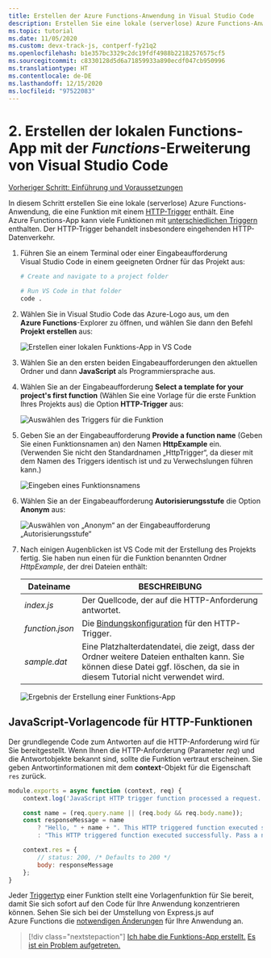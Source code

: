```yaml
---
title: Erstellen der Azure Functions-Anwendung in Visual Studio Code
description: Erstellen Sie eine lokale (serverlose) Azure Functions-Anwendung, die eine Funktion mit einem HTTP-Trigger enthält. Eine Azure Functions-App kann viele Funktionen mit unterschiedlichen Triggern enthalten. Der HTTP-Trigger behandelt insbesondere eingehenden HTTP-Datenverkehr.
ms.topic: tutorial
ms.date: 11/05/2020
ms.custom: devx-track-js, contperf-fy21q2
ms.openlocfilehash: b1e357bc3329c2dc19fdf4988b22182576575cf5
ms.sourcegitcommit: c8330128d5d6a71859933a890ecdf047cb950996
ms.translationtype: HT
ms.contentlocale: de-DE
ms.lasthandoff: 12/15/2020
ms.locfileid: "97522083"
---
```

# <a name="2-create-the-local-functions-app-with-the-visual-studio-code-_functions_-extension"></a>2. Erstellen der lokalen Functions-App mit der _Functions_-Erweiterung von Visual Studio Code

[Vorheriger Schritt: Einführung und Voraussetzungen](tutorial-vscode-serverless-node-install.md)

In diesem Schritt erstellen Sie eine lokale (serverlose) Azure Functions-Anwendung, die eine Funktion mit einem [HTTP-Trigger](/azure/azure-functions/functions-reference-node#http-triggers-and-bindings) enthält. Eine Azure Functions-App kann viele Funktionen mit [unterschiedlichen Triggern](/azure/azure-functions/functions-triggers-bindings) enthalten. Der HTTP-Trigger behandelt insbesondere eingehenden HTTP-Datenverkehr.

1. Führen Sie an einem Terminal oder einer Eingabeaufforderung Visual Studio Code in einem geeigneten Ordner für das Projekt aus:

    ```bash
    # Create and navigate to a project folder

    # Run VS Code in that folder
    code .
    ```

1. Wählen Sie in Visual Studio Code das Azure-Logo aus, um den **Azure Functions**-Explorer zu öffnen, und wählen Sie dann den Befehl **Projekt erstellen** aus:

    ![Erstellen einer lokalen Funktions-App in VS Code](../media/functions-extension/create-function-app-project.png)

1. Wählen Sie an den ersten beiden Eingabeaufforderungen den aktuellen Ordner und dann **JavaScript** als Programmiersprache aus.

1. Wählen Sie an der Eingabeaufforderung **Select a template for your project's first function** (Wählen Sie eine Vorlage für die erste Funktion Ihres Projekts aus) die Option **HTTP-Trigger** aus:

    ![Auswählen des Triggers für die Funktion](../media/functions-extension/create-function-choose-template.png)

1. Geben Sie an der Eingabeaufforderung **Provide a function name** (Geben Sie einen Funktionsnamen an) den Namen **HttpExample** ein. (Verwenden Sie nicht den Standardnamen „HttpTrigger“, da dieser mit dem Namen des Triggers identisch ist und zu Verwechslungen führen kann.)

    ![Eingeben eines Funktionsnamens](../media/functions-extension/create-function-name.png)

1. Wählen Sie an der Eingabeaufforderung **Autorisierungsstufe** die Option **Anonym** aus:

    ![ Auswählen von „Anonym“ an der Eingabeaufforderung „Autorisierungsstufe“](../media/functions-extension/create-function-anonymous-auth.png)

1. Nach einigen Augenblicken ist VS Code mit der Erstellung des Projekts fertig. Sie haben nun einen für die Funktion benannten Ordner *HttpExample*, der drei Dateien enthält:

    | Dateiname | BESCHREIBUNG |
    | --- | --- |
    | *index.js* |  Der Quellcode, der auf die HTTP-Anforderung antwortet. |
    | *function.json* | Die [Bindungskonfiguration](/azure/azure-functions/functions-triggers-bindings) für den HTTP-Trigger. |
    | *sample.dat* | Eine Platzhalterdatendatei, die zeigt, dass der Ordner weitere Dateien enthalten kann. Sie können diese Datei ggf. löschen, da sie in diesem Tutorial nicht verwendet wird. |

    ![Ergebnis der Erstellung einer Funktions-App](../media/functions-extension/create-function-app-results.png)

## <a name="http-function-javascript-template-code"></a>JavaScript-Vorlagencode für HTTP-Funktionen

Der grundlegende Code zum Antworten auf die HTTP-Anforderung wird für Sie bereitgestellt. Wenn Ihnen die HTTP-Anforderung (Parameter _req_) und die Antwortobjekte bekannt sind, sollte die Funktion vertraut erscheinen. Sie geben Antwortinformationen mit dem **context**-Objekt für die Eigenschaft `res` zurück.  

```javascript
module.exports = async function (context, req) {
    context.log('JavaScript HTTP trigger function processed a request.');

    const name = (req.query.name || (req.body && req.body.name));
    const responseMessage = name
        ? "Hello, " + name + ". This HTTP triggered function executed successfully."
        : "This HTTP triggered function executed successfully. Pass a name in the query string or in the request body for a personalized response.";

    context.res = {
        // status: 200, /* Defaults to 200 */
        body: responseMessage
    };
}
```

Jeder [Triggertyp](/azure/azure-functions/functions-triggers-bindings?tabs=csharp) einer Funktion stellt eine Vorlagenfunktion für Sie bereit, damit Sie sich sofort auf den Code für Ihre Anwendung konzentrieren können. Sehen Sie sich bei der Umstellung von Express.js auf Azure Functions die [notwendigen Änderungen](/azure/azure-functions/shift-expressjs?tabs=javascript) für Ihre Anwendung an. 

> [!div class="nextstepaction"]
> [Ich habe die Funktions-App erstellt.](tutorial-vscode-serverless-node-test-local.md) [Es ist ein Problem aufgetreten.](https://www.research.net/r/PWZWZ52?tutorial=node-deployment-azurefunctions&step=create-app)
